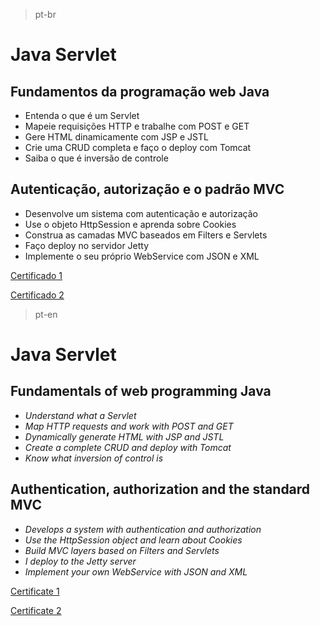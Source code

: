 > pt-br
# Java Servlet
## Fundamentos da programação web Java
* Entenda o que é um Servlet
* Mapeie requisições HTTP e trabalhe com POST e GET
* Gere HTML dinamicamente com JSP e JSTL
* Crie uma CRUD completa e faço o deploy com Tomcat
* Saiba o que é inversão de controle

## Autenticação, autorização e o padrão MVC
* Desenvolve um sistema com autenticação e autorização
* Use o objeto HttpSession e aprenda sobre Cookies
* Construa as camadas MVC baseados em Filters e Servlets
* Faço deploy no servidor Jetty
* Implemente o seu próprio WebService com JSON e XML

[Certificado 1](https://1drv.ms/u/s!AqlOEWgIst8TiVEXCOBmMLK0l1_V?e=XKM5Y2)

[Certificado 2](https://1drv.ms/u/s!AqlOEWgIst8TiTBO7SS07VBGSyYY)

> pt-en
# Java Servlet
## Fundamentals of web programming Java
* _Understand what a Servlet_
* _Map HTTP requests and work with POST and GET_
* _Dynamically generate HTML with JSP and JSTL_
* _Create a complete CRUD and deploy with Tomcat_
* _Know what inversion of control is_

## Authentication, authorization and the standard MVC
* _Develops a system with authentication and authorization_
* _Use the HttpSession object and learn about Cookies_
* _Build MVC layers based on Filters and Servlets_
* _I deploy to the Jetty server_
* _Implement your own WebService with JSON and XML_

[Certificate 1](https://1drv.ms/u/s!AqlOEWgIst8TiVEXCOBmMLK0l1_V?e=XKM5Y2)

[Certificate 2](https://1drv.ms/u/s!AqlOEWgIst8TiTBO7SS07VBGSyYY)
